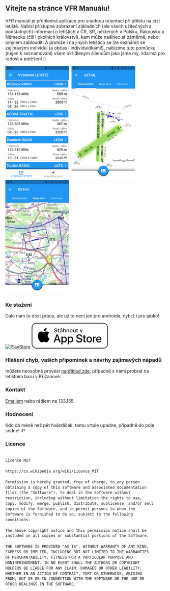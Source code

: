 ## Vítejte na stránce VFR Manuálu!

VFR manuál je přehledná aplikace pro snadnou orientaci při příletu na cizí letiště. Nabízí přístupné zobrazení základních (ale všech užitečných a podstatných) informací o letištích v ČR, SR, některých v Polsku, Rakousku a Německu (čili i okolních království), kam může našinec ať záměrně, nebo omylem zabloudit. A protože i na jiných letištích se lze seznámit se zajímavými individui (a občas i individuidkami!), nabízíme tuto pomůcku (nejen k seznamování) všem okřídleným šílencům jako jsme my, zdarma pro radost a potěšení :)

<img src="https://raw.githubusercontent.com/CZlovek/vfrmanual/gh-pages/img/1.jpg" width="200" height="355"/>&nbsp;&nbsp;<img src="https://raw.githubusercontent.com/CZlovek/vfrmanual/gh-pages/img/2.jpg" width="200" height="355"/>&nbsp;&nbsp;<img src="https://raw.githubusercontent.com/CZlovek/vfrmanual/gh-pages/img/3.jpg" width="200" height="355"/>

### Ke stažení
Dalo nám to dost práce, ale už to není jen pro androida, nýbrž i pro jabko!

[![PlayStore][playstore-image]][playstore-url] 
[![AppStore][appstore-image]][appstore-url]


<!-- Put the following at the end of README.md -->
[appstore-image]: Download_on_the_App_Store_Badge_CZ_RGB_wht_092917.svg
[playstore-image]: https://lh3.googleusercontent.com/cjsqrWQKJQp9RFO7-hJ9AfpKzbUb_Y84vXfjlP0iRHBvladwAfXih984olktDhPnFqyZ0nu9A5jvFwOEQPXzv7hr3ce3QVsLN8kQ2Ao=s0

<!-- Setup URLs -->
[appstore-url]: https://apps.apple.com/us/app/vfr-manu%C3%A1l-cz-mk-ii/id1557517191
[playstore-url]: https://play.google.com/store/apps/details?id=com.lomolo.vfr_manual&pcampaignid=pcampaignidMKT-Other-global-all-co-prtnr-py-PartBadge-Mar2515-1

### Hlášení chyb, vašich připomínek a návrhy zajímavých nápadů
můžete neosobně provést [například zde](https://github.com/CZlovek/vfrmanual/issues), případně s námi probrat na letištním baru v Křižanově.

### Kontakt
[Emailem](mailto:petr.sukac@gmail.com) nebo rádiem na 133,155.

### Hodnocení
Kdo dá méně než pět hvězdiček, tomu vrtule upadne, případně do pole sedne! :P

### Licence
```markdown

Licence MIT

https://cs.wikipedia.org/wiki/Licence_MIT

Permission is hereby granted, free of charge, to any person
obtaining a copy of this software and associated documentation
files (the "Software"), to deal in the Software without
restriction, including without limitation the rights to use,
copy, modify, merge, publish, distribute, sublicense, and/or sell
copies of the Software, and to permit persons to whom the
Software is furnished to do so, subject to the following
conditions:

The above copyright notice and this permission notice shall be
included in all copies or substantial portions of the Software.

THE SOFTWARE IS PROVIDED "AS IS", WITHOUT WARRANTY OF ANY KIND,
EXPRESS OR IMPLIED, INCLUDING BUT NOT LIMITED TO THE WARRANTIES
OF MERCHANTABILITY, FITNESS FOR A PARTICULAR PURPOSE AND
NONINFRINGEMENT. IN NO EVENT SHALL THE AUTHORS OR COPYRIGHT
HOLDERS BE LIABLE FOR ANY CLAIM, DAMAGES OR OTHER LIABILITY,
WHETHER IN AN ACTION OF CONTRACT, TORT OR OTHERWISE, ARISING
FROM, OUT OF OR IN CONNECTION WITH THE SOFTWARE OR THE USE OR
OTHER DEALINGS IN THE SOFTWARE.

```
